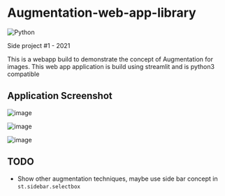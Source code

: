 # Augmentation-web-app-library


![Python](https://img.shields.io/badge/python-3.7-green)

Side project #1 - 2021

This is a webapp build to demonstrate the concept of Augmentation for images. This web app application is 
build using streamlit and is python3 compatible

## Application Screenshot

![image](https://user-images.githubusercontent.com/24592806/107408780-6c54d300-6b31-11eb-8859-ace2137e2833.png)

![image](https://user-images.githubusercontent.com/24592806/107408848-82fb2a00-6b31-11eb-8385-492ae53351d5.png)

![image](https://user-images.githubusercontent.com/24592806/107408918-99a18100-6b31-11eb-9317-9b8fad6d8c84.png)

## TODO

- Show other augmentation techniques, maybe use side bar concept in `st.sidebar.selectbox`
